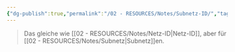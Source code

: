 ```yaml
---
{"dg-publish":true,"permalink":"/02 - RESOURCES/Notes/Subnetz-ID/","tags":["netzwerk/subnetting"],"noteIcon":"","updated":"2024-07-30T08:43:14.000+02:00"}
---
```


> Das gleiche wie [[02 - RESOURCES/Notes/Netz-ID\|Netz-ID]], aber für [[02 - RESOURCES/Notes/Subnetz\|Subnetz]]en.